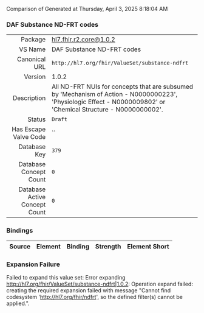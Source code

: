 Comparison of 
Generated at Thursday, April 3, 2025 8:18:04 AM

### DAF Substance ND-FRT codes

|      |     |
| ---: | --- |
| Package | hl7.fhir.r2.core@1.0.2 |
| VS Name | DAF Substance ND-FRT codes |
| Canonical URL | `http://hl7.org/fhir/ValueSet/substance-ndfrt` |
| Version | 1.0.2 |
| Description | All ND-FRT NUIs for concepts that are subsumed by 'Mechanism of Action - N0000000223', 'Physiologic Effect - N0000009802' or 'Chemical Structure - N0000000002'. |
| Status | `Draft` |
| Has Escape Valve Code | `` |
| Database Key | `379` |
| Database Concept Count | `0` |
| Database Active Concept Count | `0` |
### Bindings

| Source | Element | Binding | Strength | Element Short |
| ------ | ------- | ------- | -------- | ------------- |

### Expansion Failure

Failed to expand this value set: Error expanding http://hl7.org/fhir/ValueSet/substance-ndfrt|1.0.2: Operation expand failed: creating the required expansion failed with message "Cannot find codesystem 'http://hl7.org/fhir/ndfrt', so the defined filter(s) cannot be applied.".
